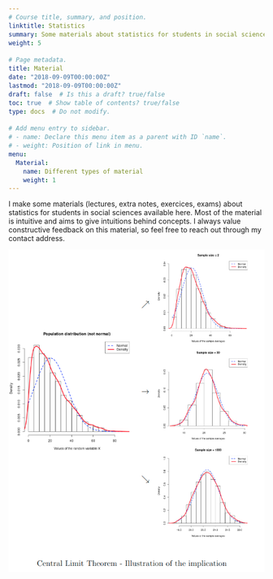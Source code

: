 ```yaml
---
# Course title, summary, and position.
linktitle: Statistics
summary: Some materials about statistics for students in social sciences
weight: 5

# Page metadata.
title: Material
date: "2018-09-09T00:00:00Z"
lastmod: "2018-09-09T00:00:00Z"
draft: false  # Is this a draft? true/false
toc: true  # Show table of contents? true/false
type: docs  # Do not modify.

# Add menu entry to sidebar.
# - name: Declare this menu item as a parent with ID `name`.
# - weight: Position of link in menu.
menu:
  Material:
    name: Different types of material
    weight: 1
---
```


I make some materials (lectures, extra notes, exercices, exams) about statistics for students in social sciences available here. Most of the material is intuitive and aims to give intuitions behind concepts. I always value constructive feedback on this material, so feel free to reach out through my contact address. 




<div style="text-align: center;">

![CLT Illustration](./CLT_illustration.png)

</div>
